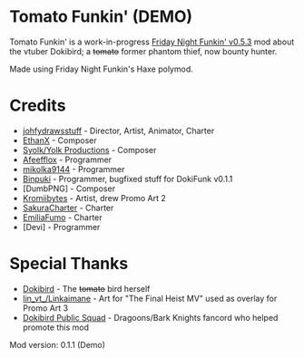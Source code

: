# Tomato Funkin' (DEMO)

Tomato Funkin' is a work-in-progress [Friday Night Funkin' v0.5.3](https://ninja-muffin24.itch.io/funkin) mod about the vtuber Dokibird; a ~~tomato~~ former phantom thief, now bounty hunter.

Made using Friday Night Funkin's Haxe polymod.

# Credits

* [johfydrawsstuff](https://twitter.com/johfydrawsstuff) - Director, Artist, Animator, Charter
* [EthanX](https://twitter.com/hedgehog_ethan) - Composer
* [Syolk/Yolk Productions](https://www.youtube.com/@yolkproductions5683) - Composer
* [Afeefflox](https://twitter.com/afeefflox_lol) - Programmer
* [mikolka9144](https://gamebanana.com/members/3329541) - Programmer
* [Binpuki](https://twitter.com/binpuki_) - Programmer, bugfixed stuff for DokiFunk v0.1.1
* [DumbPNG] - Composer
* [Kromiibytes](https://kromissions.carrd.co/) - Artist, drew Promo Art 2
* [SakuraCharter](https://twitter.com/SakuraCharterR) - Charter
* [EmiliaFumo](https://twitter.com/EmiliaFumo08) - Charter
* [Devi] - Programmer

# Special Thanks

* [Dokibird](https://www.youtube.com/watch?v=7o7_2n_JTQ4) - The ~~tomato~~ bird herself
* [lin_vt_/Linkaimane](https://twitter.com/lin_vt_) - Art for "The Final Heist MV" used as overlay for Promo Art 3
* [Dokibird Public Squad](https://twitter.com/dokibirdsquad) - Dragoons/Bark Knights fancord who helped promote this mod

Mod version: 0.1.1 (Demo)
